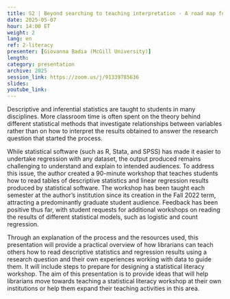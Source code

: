 ```yaml
---
title: S2 | Beyond searching to teaching interpretation - A road map for librarians to teach statistical literacy
date: 2025-05-07
hour: 14:00 ET
weight: 2
lang: en
ref: 2-literacy
presenter: [Giovanna Badia (McGill University)]
length:
category: presentation
archive: 2025
session_link: https://zoom.us/j/91339785636
slides: 
youtube_link:
---
```

Descriptive and inferential statistics are taught to students in many disciplines. More classroom time is often spent on the theory behind different statistical methods that investigate relationships between variables rather than on how to interpret the results obtained to answer the research question that started the process. <!--more-->

While statistical software (such as R, Stata, and SPSS) has made it easier to undertake regression with any dataset, the output produced remains challenging to understand and explain to intended audiences. To address this issue, the author created a 90-minute workshop that teaches students how to read tables of descriptive statistics and linear regression results produced by statistical software. The workshop has been taught each semester at the author’s institution since its creation in the Fall 2022 term, attracting a predominantly graduate student audience. Feedback has been positive thus far, with student requests for additional workshops on reading the results of different statistical models, such as logistic and count regression.

Through an explanation of the process and the resources used, this presentation will provide a practical overview of how librarians can teach others how to read descriptive statistics and regression results using a research question and their own experiences working with data to guide them. It will include steps to prepare for designing a statistical literacy workshop. The aim of this presentation is to provide ideas that will help librarians move towards teaching a statistical literacy workshop at their own institutions or help them expand their teaching activities in this area.
